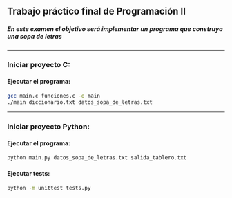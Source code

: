 ## Trabajo práctico final de Programación II
##### En este examen el objetivo será implementar un programa que construya una sopa de letras

<hr>

### Iniciar proyecto C:


#### Ejecutar el programa:
```bash
gcc main.c funciones.c -o main
./main diccionario.txt datos_sopa_de_letras.txt
```

<hr>

### Iniciar proyecto Python:


#### Ejecutar el programa:
```bash
python main.py datos_sopa_de_letras.txt salida_tablero.txt
```

#### Ejecutar tests:
```bash
python -m unittest tests.py
```